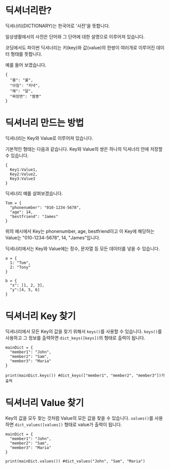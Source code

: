# 딕셔너리란?
딕셔너리(DICTIONARY)는 한국어로 '사전'을 뜻합니다.

일상생활에서의 사전은 단어와 그 단어에 대한 설명으로 이루어져 있습니다.

코딩에서도 파이썬 딕셔너리는 키(key)와 값(value)의 한쌍이 여러개로 이루어진 데이터 형태를 뜻합니다.

예를 들어 보겠습니다.

```
{
  "물": "불",
  "아침": "저녁",
  "해": "달",
  "짜장면": "짬뽕"
}
```

# 딕셔너리 만드는 방법
딕셔너리는 Key와 Value로 이루어져 있습니다.

기본적인 형태는 다음과 같습니다. Key와 Value의 쌍은 하나의 딕셔너리 안에 저장할 수 있습니다.

```
{
  Key1:Value1,
  Key2:Value2,
  Key3:Value3
}
```

딕셔너리 예를 살펴보겠습니다.

```
Tom = {
  "phonenumber": "010-1234-5678",
  "age": 14,
  "bestfriend": "James"
}
```

위의 예시에서 Key는 phonenumber, age, bestfriend이고 이 Key에 해당하는 Value는 "010-1234-5678", 14, "James"입니다.

딕셔너리에서는 Key와 Value에는 정수, 문자열 등 모든 데이터를 넣을 수 있습니다.

```
a = {
  1: "Tom",
  2: "Tony"
}

b = {
  "x": [1, 2, 3],
  "y":[4, 5, 6]
}
```

# 딕셔너리 Key 찾기
딕셔너리에서 모든 Key의 값을 찾기 위해서 `keys()`를 사용할 수 있습니다. `keys()`를 사용하고 그 정보를 출력하면 `dict_keys([keys])`의 형태로 출력이 됩니다.

```
mainDict = {
  "member1": "John",
  "member2": "Sam",
  "member3": "Maria"
}

print(mainDict.keys()) #dict_keys(["member1", "member2", "member3"])가 출력
```

# 딕셔너리 Value 찾기
Key의 값을 모두 찾는 것처럼 Value의 모든 값을 찾을 수 있습니다. `values()`를 사용하면 `dict_values([values])` 형태로 value가 출력이 됩니다.

```
mainDict = {
  "member1": "John",
  "member2": "Sam",
  "member3": "Maria"
}

print(mainDict.values()) #dict_values("John", "Sam", "Maria")
```
